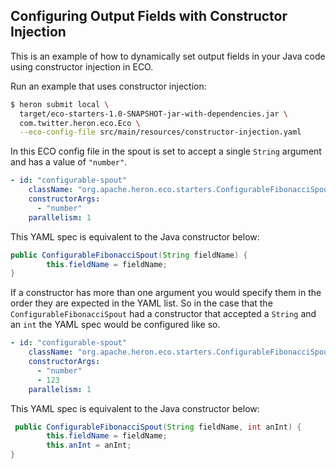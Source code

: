 ## Configuring Output Fields with Constructor Injection

This is an example of how to dynamically set output fields in your Java
code using constructor injection in ECO.

Run an example that uses constructor injection: 
```bash
$ heron submit local \
  target/eco-starters-1.0-SNAPSHOT-jar-with-dependencies.jar \
  com.twitter.heron.eco.Eco \
  --eco-config-file src/main/resources/constructor-injection.yaml
```
In this ECO config file in the spout is set to accept a single `String` argument and has a value of `"number"`. 

```yaml
- id: "configurable-spout"
    className: "org.apache.heron.eco.starters.ConfigurableFibonacciSpout"
    constructorArgs:
      - "number"
    parallelism: 1
```

This YAML spec is equivalent to the Java constructor below:

```java
public ConfigurableFibonacciSpout(String fieldName) {
        this.fieldName = fieldName;
}
```

If a constructor has more than one argument you would specify them in the 
order they are expected in the YAML list. So in the case that the `ConfigurableFibonacciSpout`
had a constructor that accepted a `String` and an `int`  the YAML spec would be configured like so.

```yaml
- id: "configurable-spout"
    className: "org.apache.heron.eco.starters.ConfigurableFibonacciSpout"
    constructorArgs:
      - "number"
      - 123
    parallelism: 1
```

This YAML spec is equivalent to the Java constructor below:

```java
 public ConfigurableFibonacciSpout(String fieldName, int anInt) {
        this.fieldName = fieldName;
        this.anInt = anInt;
}
```